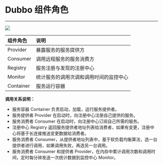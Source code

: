 # Dubbo 组件角色

---

![](/assets/2062729-3c220b35bf748b63.png)

| 组件角色 | 说明 |
| :--- | :--- |
| Provider | 暴露服务的服务提供方 |
| Consumer | 调用远程服务的服务消费方 |
| Registry | 服务注册与发现的注册中心 |
| Monitor | 统计服务的调用次调和调用时间的监控中心 |
| Container | 服务运行容器 |

**调用关系说明：**

* 服务容器 Container 负责启动，加载，运行服务提供者。
* 服务提供者 Provider 在启动时，向注册中心注册自己提供的服务。
* 服务消费者 Consumer 在启动时，向注册中心订阅自己所需的服务。
* 注册中心 Registry 返回服务提供者地址列表给消费者，如果有变更，注册中心将基于长连接推送变更数据给消费者。
* 服务消费者 Consumer，从提供者地址列表中，基于软负载均衡算法，选一台提供者进行调用，如果调用失败，再选另一台调用。
* 服务消费者 Consumer 和提供者 Provider，在内存中累计调用次数和调用时间，定时每分钟发送一次统计数据到监控中心 Monitor。